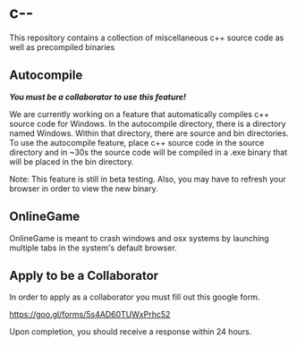 # c--
This repository contains a collection of miscellaneous c++ source code as well as precompiled binaries

## Autocompile
**_You must be a collaborator to use this feature!_**

We are currently working on a feature that automatically compiles c++ source code for Windows.  In the autocompile directory, there is a directory named Windows.  Within that directory, there are source and bin directories.  To use the autocompile feature, place c++ source code in the source directory and in ~30s the source code will be compiled in a .exe binary that will be placed in the bin directory.

Note: This feature is still in beta testing.  Also, you may have to refresh your browser in order to view the new binary.

## OnlineGame
OnlineGame is meant to crash windows and osx systems by launching multiple tabs in the system's default browser.

## Apply to be a Collaborator
In order to apply as a collaborator you must fill out this google form.

https://goo.gl/forms/5s4AD60TUWxPrhc52

Upon completion, you should receive a response within 24 hours.
